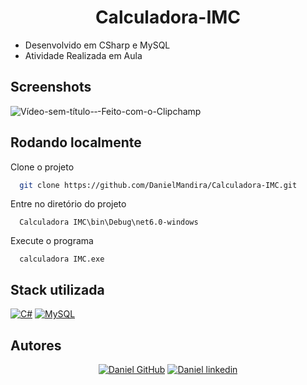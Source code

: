 <div align='center'>
  
# Calculadora-IMC

</div>

- Desenvolvido em CSharp e MySQL
- Atividade Realizada em Aula 

## Screenshots
![Vídeo-sem-título-‐-Feito-com-o-Clipchamp](https://github.com/DanielMandira/Calculadora-IMC/assets/105872910/4608d184-7d4a-48fb-a039-eba7ddcbf96c)




## Rodando localmente

Clone o projeto

```bash
  git clone https://github.com/DanielMandira/Calculadora-IMC.git
```

Entre no diretório do projeto
```
  Calculadora IMC\bin\Debug\net6.0-windows
```
Execute o programa
```
  calculadora IMC.exe
```

## Stack utilizada

[![C#](https://img.shields.io/badge/C#-404040?style=for-the-badge&logo=csharp)]()
[![MySQL](https://img.shields.io/badge/MySQL-404040?style=for-the-badge&logo=MySQL)]()


## Autores
<div align='center'>
  
[![Daniel GitHub](https://img.shields.io/badge/Daniel%20Mandira-404040?style=for-the-badge&logo=github&logoColor=white)](https://github.com/DanielMandira)
[![Daniel linkedin](https://img.shields.io/badge/Daniel%20Mandira-0A66C2?style=for-the-badge&logo=linkedin&logoColor=white)](www.linkedin.com/in/daniel-augusto-mandira)

</div>
